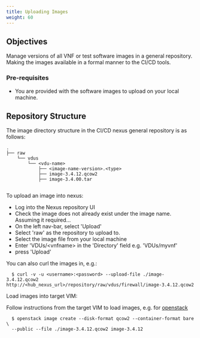 ```yaml
---
title: Uploading Images
weight: 60
---
```


## Objectives

Manage versions of all VNF or test software images in a general repository.  Making the images available in a formal manner to the CI/CD tools.

### Pre-requisites

* You are provided with the software images to upload on your local machine.

## Repository Structure

The image directory structure in the CI/CD nexus general repository is as follows:
```
.
├── raw
    └── vdus
        └── <vdu-name>
            ├── <image-name-version>.<type>
            ├── image-3.4.12.qcow2
            ├── image-3.4.00.tar			
			
```
To upload an image into nexus:

  * Log into the Nexus repository UI
  * Check the image does not already exist under the image name. Assuming it required...
  * On the left nav-bar, select 'Upload'
  * Select 'raw' as the repository to upload to.
  * Select the image file from your local machine
  * Enter 'VDUs/\<vnfname\> in the 'Directory' field e.g. 'VDUs/myvnf'
  * press 'Upload'

You can also curl the images in, e.g.:  
```
  $ curl -v -u <username>:<password> --upload-file ./image-3.4.12.qcow2 http://<hub_nexus_url>/repository/raw/vdus/firewall/image-3.4.12.qcow2
```
Load images into target VIM:

Follow instructions from the target VIM to load images, e.g. for 
[openstack](https://docs.openstack.org/ocata/user-guide/common/cli-manage-images.html)

```
  $ openstack image create --disk-format qcow2 --container-format bare \
  --public --file ./image-3.4.12.qcow2 image-3.4.12
```